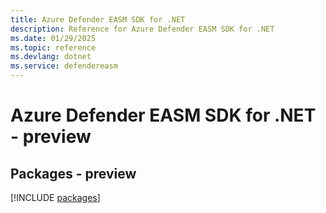 ```yaml
---
title: Azure Defender EASM SDK for .NET
description: Reference for Azure Defender EASM SDK for .NET
ms.date: 01/29/2025
ms.topic: reference
ms.devlang: dotnet
ms.service: defendereasm
---
```

# Azure Defender EASM SDK for .NET - preview
## Packages - preview
[!INCLUDE [packages](defender-easm-index.md)]